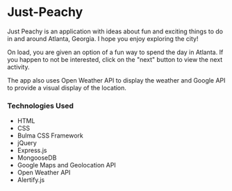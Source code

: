 # Just-Peachy

Just Peachy is an application with ideas about fun and exciting things to do in and around Atlanta, Georgia. I hope you enjoy exploring the city!

On load, you are given an option of a fun way to spend the day in Atlanta. If you happen to not be interested, click on the "next" button to view the next activity.

The app also uses Open Weather API to display the weather and Google API to provide a visual display of the location.


### Technologies Used

* HTML
* CSS
* Bulma CSS Framework
* jQuery
* Express.js
* MongooseDB
* Google Maps and Geolocation API
* Open Weather API
* Alertify.js
